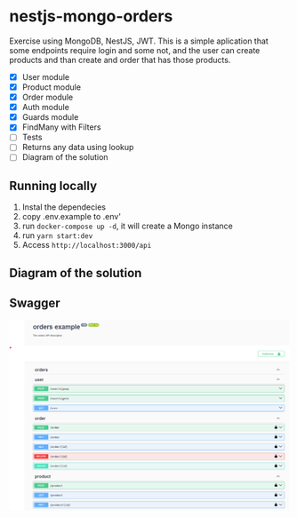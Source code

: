 # nestjs-mongo-orders

Exercise using MongoDB, NestJS, JWT. This is a simple aplication that some endpoints require login and some not, and the user can create products and than create and order that has those products.

- [x] User module
- [x] Product module
- [x] Order module
- [x] Auth module
- [x] Guards module
- [x] FindMany with Filters
- [ ] Tests
- [ ] Returns any data using lookup
- [ ] Diagram of the solution

## Running locally

1. Instal the dependecies
2. copy .env.example to .env'
3. run `docker-compose up -d`, it will create a Mongo instance
4. run `yarn start:dev`
5. Access `http://localhost:3000/api`

## Diagram of the solution

## Swagger

![Preview](https://github.com/henriqueweiand/nestjs-mongodb-order/blob/master/assets/swagger.png)
